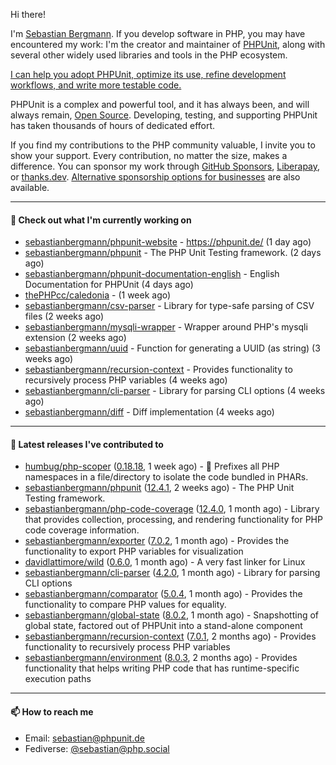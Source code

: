 Hi there!

I'm [Sebastian Bergmann](https://phpunit.expert/en.html?ref=github). If you develop software in PHP, you may have encountered my work: I'm the creator and maintainer of [PHPUnit](https://phpunit.de/index.html?ref=github), along with several other widely used libraries and tools in the PHP ecosystem.

[I can help you adopt PHPUnit, optimize its use, refine development workflows, and write more testable code.](https://phpunit.expert/en.html?ref=github)

PHPUnit is a complex and powerful tool, and it has always been, and will always remain, [Open Source](https://sebastian-bergmann.de/open-source.html?ref=github). Developing, testing, and supporting PHPUnit has taken thousands of hours of dedicated effort.

If you find my contributions to the PHP community valuable, I invite you to show your support. Every contribution, no matter the size, makes a difference. You can sponsor my work through [GitHub Sponsors](https://github.com/sponsors/sebastianbergmann), [Liberapay](https://liberapay.com/sebastianbergmann), or [thanks.dev](https://thanks.dev/u/gh/sebastianbergmann). [Alternative sponsorship options for businesses](https://phpunit.de/sponsors.html?ref=github) are also available.

---

#### 👷 Check out what I'm currently working on

- [sebastianbergmann/phpunit-website](https://github.com/sebastianbergmann/phpunit-website) - https://phpunit.de/ (1 day ago)
- [sebastianbergmann/phpunit](https://github.com/sebastianbergmann/phpunit) - The PHP Unit Testing framework. (2 days ago)
- [sebastianbergmann/phpunit-documentation-english](https://github.com/sebastianbergmann/phpunit-documentation-english) - English Documentation for PHPUnit (4 days ago)
- [thePHPcc/caledonia](https://github.com/thePHPcc/caledonia) -  (1 week ago)
- [sebastianbergmann/csv-parser](https://github.com/sebastianbergmann/csv-parser) - Library for type-safe parsing of CSV files (2 weeks ago)
- [sebastianbergmann/mysqli-wrapper](https://github.com/sebastianbergmann/mysqli-wrapper) - Wrapper around PHP&#39;s mysqli extension (2 weeks ago)
- [sebastianbergmann/uuid](https://github.com/sebastianbergmann/uuid) - Function for generating a UUID (as string) (3 weeks ago)
- [sebastianbergmann/recursion-context](https://github.com/sebastianbergmann/recursion-context) - Provides functionality to recursively process PHP variables (4 weeks ago)
- [sebastianbergmann/cli-parser](https://github.com/sebastianbergmann/cli-parser) - Library for parsing CLI options (4 weeks ago)
- [sebastianbergmann/diff](https://github.com/sebastianbergmann/diff) - Diff implementation (4 weeks ago)

---

#### 🔭 Latest releases I've contributed to

- [humbug/php-scoper](https://github.com/humbug/php-scoper) ([0.18.18](https://github.com/humbug/php-scoper/releases/tag/0.18.18), 1 week ago) - 🔨 Prefixes all PHP namespaces in a file/directory to isolate the code bundled in PHARs.
- [sebastianbergmann/phpunit](https://github.com/sebastianbergmann/phpunit) ([12.4.1](https://github.com/sebastianbergmann/phpunit/releases/tag/12.4.1), 2 weeks ago) - The PHP Unit Testing framework.
- [sebastianbergmann/php-code-coverage](https://github.com/sebastianbergmann/php-code-coverage) ([12.4.0](https://github.com/sebastianbergmann/php-code-coverage/releases/tag/12.4.0), 1 month ago) - Library that provides collection, processing, and rendering functionality for PHP code coverage information.
- [sebastianbergmann/exporter](https://github.com/sebastianbergmann/exporter) ([7.0.2](https://github.com/sebastianbergmann/exporter/releases/tag/7.0.2), 1 month ago) - Provides the functionality to export PHP variables for visualization
- [davidlattimore/wild](https://github.com/davidlattimore/wild) ([0.6.0](https://github.com/davidlattimore/wild/releases/tag/0.6.0), 1 month ago) - A very fast linker for Linux
- [sebastianbergmann/cli-parser](https://github.com/sebastianbergmann/cli-parser) ([4.2.0](https://github.com/sebastianbergmann/cli-parser/releases/tag/4.2.0), 1 month ago) - Library for parsing CLI options
- [sebastianbergmann/comparator](https://github.com/sebastianbergmann/comparator) ([5.0.4](https://github.com/sebastianbergmann/comparator/releases/tag/5.0.4), 1 month ago) - Provides the functionality to compare PHP values for equality.
- [sebastianbergmann/global-state](https://github.com/sebastianbergmann/global-state) ([8.0.2](https://github.com/sebastianbergmann/global-state/releases/tag/8.0.2), 1 month ago) - Snapshotting of global state, factored out of PHPUnit into a stand-alone component
- [sebastianbergmann/recursion-context](https://github.com/sebastianbergmann/recursion-context) ([7.0.1](https://github.com/sebastianbergmann/recursion-context/releases/tag/7.0.1), 2 months ago) - Provides functionality to recursively process PHP variables
- [sebastianbergmann/environment](https://github.com/sebastianbergmann/environment) ([8.0.3](https://github.com/sebastianbergmann/environment/releases/tag/8.0.3), 2 months ago) - Provides functionality that helps writing PHP code that has runtime-specific execution paths

---

#### 📫 How to reach me

- Email: [sebastian@phpunit.de](mailto://sebastian@phpunit.de)
- Fediverse: [@sebastian@php.social](https://phpc.social/@sebastian)
